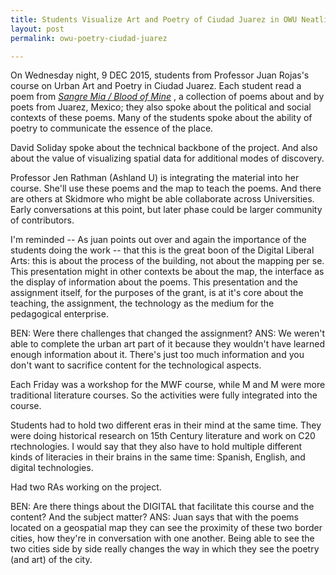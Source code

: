 ```yaml
---
title: Students Visualize Art and Poetry of Ciudad Juarez in OWU Neatline Project
layout: post
permalink: owu-poetry-ciudad-juarez	

---
```


On Wednesday night, 9 DEC 2015, students from Professor Juan Rojas's course on Urban Art and Poetry in Ciudad Juarez. Each student read a poem from *[Sangre Mia / Blood of Mine](http://www.amazon.com/Sangre-Blood-artist-Alejandro-Narv%C3%A1ez/dp/0989062333)* , a collection of poems about and by poets from Juarez, Mexico; they also spoke about the political and social contexts of these poems. Many of the students spoke about the ability of poetry to communicate the essence of the place. 

David Soliday spoke about the technical backbone of the project. And also about the value of visualizing spatial data for additional modes of discovery. 

Professor Jen Rathman (Ashland U) is integrating the material into her course. She'll use these poems and the map to teach the poems. And there are others at Skidmore who might be able collaborate across Universities. Early conversations at this point, but later phase could be larger community of contributors. 

I'm reminded -- As juan points out over and again the importance of the students doing the work -- that this is the great boon of the Digital Liberal Arts: this is about the process of the building, not about the mapping per se. This presentation might in other contexts be about the map, the interface as the display of information about the poems. This presentation and the assignment itself, for the purposes of the grant, is at it's core about the teaching, the assignment, the technology as the medium for the pedagogical enterprise. 

BEN: Were there challenges that changed the assignment? ANS: We weren't able to complete the urban art part of it because they wouldn't have learned enough information about it. There's just too much information and you don't want to sacrifice content for the technological aspects. 

Each Friday was a workshop for the MWF course, while M and M were more traditional literature courses. So the activities were fully integrated into the course. 

Students had to hold two different eras in their mind at the same time. They were doing historical research on 15th Century literature and work on C20 rtechnologies. I would say that they also have to hold multiple different kinds of literacies in their brains in the same time: Spanish, English, and digital technologies. 

Had two RAs working on the project. 

BEN: Are there things about the DIGITAL that facilitate this course and the content? And the subject matter? ANS: Juan says that with the poems located on a geospatial map they can see the proximity of these two border cities, how they're in conversation with one another. Being able to see the two cities side by side really changes the way in which they see the poetry (and art) of the city. 

